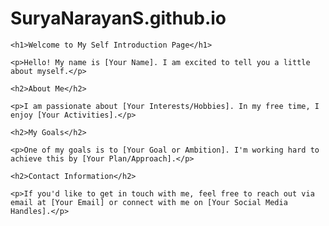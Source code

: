 # SuryaNarayanS.github.io


<!DOCTYPE html>
<html>
<head>
    <title>Self Introduction</title>
</head>
<body>

    <h1>Welcome to My Self Introduction Page</h1>
    
    <p>Hello! My name is [Your Name]. I am excited to tell you a little about myself.</p>
    
    <h2>About Me</h2>
    
    <p>I am passionate about [Your Interests/Hobbies]. In my free time, I enjoy [Your Activities].</p>
    
    <h2>My Goals</h2>
    
    <p>One of my goals is to [Your Goal or Ambition]. I'm working hard to achieve this by [Your Plan/Approach].</p>
    
    <h2>Contact Information</h2>
    
    <p>If you'd like to get in touch with me, feel free to reach out via email at [Your Email] or connect with me on [Your Social Media Handles].</p>

</body>
</html>
